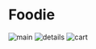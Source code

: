 # Foodie


![main](https://user-images.githubusercontent.com/48752942/147383867-6fc79a86-a5f1-44dc-a186-5e67a293a44e.jpg)  ![details](https://user-images.githubusercontent.com/48752942/147383843-cd10f3dd-c14a-47d4-ae7f-7a13b8a81dfb.jpg)  ![cart](https://user-images.githubusercontent.com/48752942/147383844-94db42bd-f3f0-4fd1-b75b-1f8da118c520.jpg)



